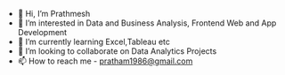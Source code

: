 - 👋 Hi, I’m Prathmesh
- 👀 I’m interested in Data and Business Analysis, Frontend Web and App Development
- 🌱 I’m currently learning Excel,Tableau etc
- 💞️ I’m looking to collaborate on Data Analytics Projects
- 📫 How to reach me - pratham1986@gmail.com

<!---
INSAEN/INSAEN is a ✨ special ✨ repository because its `README.md` (this file) appears on your GitHub profile.
You can click the Preview link to take a look at your changes.
--->
